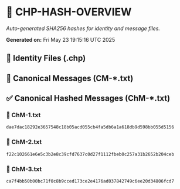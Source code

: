# 🔐 CHP-HASH-OVERVIEW

_Auto-generated SHA256 hashes for identity and message files._

**Generated on:** Fri May 23 19:15:16 UTC 2025

## 📂 Identity Files (.chp)

## 📨 Canonical Messages (CM-*.txt)

## ✅ Canonical Hashed Messages (ChM-*.txt)

### 🧾 ChM-1.txt
```sha256
dae7dac18292e3657548c18b05acd055cb4fa5db6a1a618db9d598bb055d5156
```

### 🧾 ChM-2.txt
```sha256
f22c102661e6e5c3b2e8c39cfd7637c0d27f1112fbeb0c257a31b2652b204ceb
```

### 🧾 ChM-3.txt
```sha256
ca7f4bb50b00bc71f0c8b9cced173ce2e4176ad037842749c6ee20d34806fcd7
```

